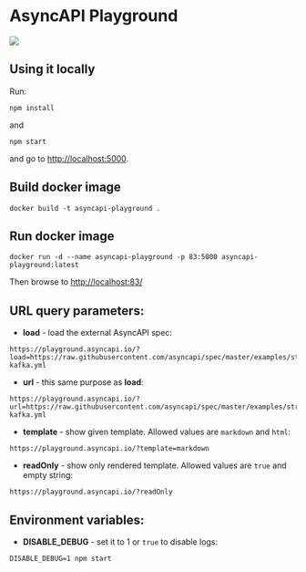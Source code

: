 # AsyncAPI Playground

![](screenshot.png)

## Using it locally

Run:

```
npm install
```

and

```
npm start
```

and go to [http://localhost:5000]().

## Build docker image

```
docker build -t asyncapi-playground .
```

## Run docker image

```
docker run -d --name asyncapi-playground -p 83:5000 asyncapi-playground:latest
```

Then browse to [http://localhost:83/]()

## URL query parameters:

- **load** - load the external AsyncAPI spec:

```
https://playground.asyncapi.io/?load=https://raw.githubusercontent.com/asyncapi/spec/master/examples/streetlights-kafka.yml
```

- **url** - this same purpose as **load**:

```
https://playground.asyncapi.io/?url=https://raw.githubusercontent.com/asyncapi/spec/master/examples/streetlights-kafka.yml
```

- **template** - show given template. Allowed values are `markdown` and `html`:

```
https://playground.asyncapi.io/?template=markdown
```

- **readOnly** - show only rendered template. Allowed values are `true` and empty string:

```
https://playground.asyncapi.io/?readOnly
```

## Environment variables:

- **DISABLE_DEBUG** - set it to 1 or `true` to disable logs:

```
DISABLE_DEBUG=1 npm start
```
